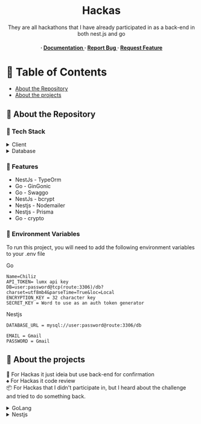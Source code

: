 <div align='center'>

<h1>Hackas</h1>
<p>They are all hackathons that I have already participated in as a back-end in both nest.js and go</p>

<h4> <span> · </span> <a href="https://github.com/Pizzy23/Hackatons/blob/master/README.md"> Documentation </a> <span> · </span> <a href="https://github.com/Pizzy23/Hackatons/issues"> Report Bug </a> <span> · </span> <a href="https://github.com/Pizzy23/Hackatons/issues"> Request Feature </a> </h4>

</div>

# :notebook_with_decorative_cover: Table of Contents

- [About the Repository](#star2-about-the-repository)
- [About the projects](#ghost-about-the-projects)

## :star2: About the Repository

### :space_invader: Tech Stack

<details> <summary>Client</summary> <ul>
<li>GoLang</li>
<li>Nest.js</li>
</ul> </details>
<details> <summary>Database</summary> <ul>
<li>Mysql</li>
</ul> </details>

### :dart: Features

- NestJs - TypeOrm
- Go - GinGonic
- Go - Swaggo
- NestJs - bcrypt
- Nestjs - Nodemailer
- Nestjs - Prisma
- Go - crypto

### :key: Environment Variables

To run this project, you will need to add the following environment variables to your .env file

Go
```env
Name=Chiliz
API_TOKEN= lumx api key
DB=user:password@tcp(route:3306)/db?charset=utf8mb4&parseTime=True&loc=Local
ENCRYPTION_KEY = 32 character key
SECRET_KEY = Word to use as an auth token generator
```

Nestjs
```env
DATABASE_URL = mysql://user:password@route:3306/db

EMAIL = Gmail
PASSWORD = Gmail
```

## :ghost: About the projects

:star2: For Hackas it just ideia but use back-end for confirmation <br>
:spades: For Hackas it code review <br>
:package: For Hackas that I didn't participate in, but I heard about the challenge and tried to do something back.

<details> <summary>GoLang</summary> <ul>
All the hacks I did with Go

<details> <summary>:package: Synhelper</summary> <ul>
Synhelper was a hacker in Europe whose I tried to take on the challenge of solving some problem, I tried to create an application that helped farmers see their plants and their plantation fields

</ul> </details>
<details> <summary>:spades: Lumx</summary> <ul>

</ul> </details>
<details> <summary>:star2: Ran</summary> <ul>

</ul> </details>
<details> <summary>:spades: Translate</summary> <ul>

</ul> </details>
<details> <summary>:spades: Chiliz</summary> <ul>

</ul> </details>

</ul> </details>
<details> <summary>Nestjs</summary> <ul>
All the hacks I did with Nestjs
</ul> </details>

